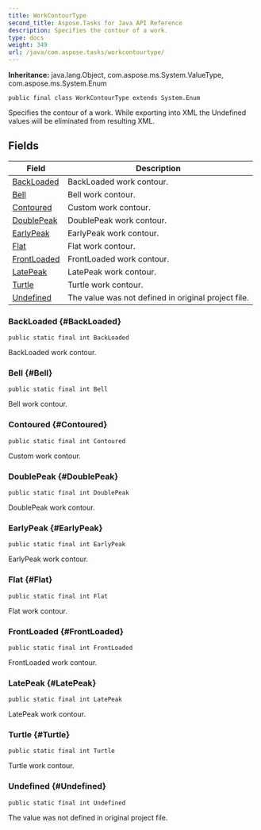 ```yaml
---
title: WorkContourType
second_title: Aspose.Tasks for Java API Reference
description: Specifies the contour of a work.
type: docs
weight: 349
url: /java/com.aspose.tasks/workcontourtype/
---
```


**Inheritance:**
java.lang.Object, com.aspose.ms.System.ValueType, com.aspose.ms.System.Enum
```
public final class WorkContourType extends System.Enum
```

Specifies the contour of a work. While exporting into XML the Undefined values will be eliminated from resulting XML.
## Fields

| Field | Description |
| --- | --- |
| [BackLoaded](#BackLoaded) | BackLoaded work contour. |
| [Bell](#Bell) | Bell work contour. |
| [Contoured](#Contoured) | Custom work contour. |
| [DoublePeak](#DoublePeak) | DoublePeak work contour. |
| [EarlyPeak](#EarlyPeak) | EarlyPeak work contour. |
| [Flat](#Flat) | Flat work contour. |
| [FrontLoaded](#FrontLoaded) | FrontLoaded work contour. |
| [LatePeak](#LatePeak) | LatePeak work contour. |
| [Turtle](#Turtle) | Turtle work contour. |
| [Undefined](#Undefined) | The value was not defined in original project file. |
### BackLoaded {#BackLoaded}
```
public static final int BackLoaded
```


BackLoaded work contour.

### Bell {#Bell}
```
public static final int Bell
```


Bell work contour.

### Contoured {#Contoured}
```
public static final int Contoured
```


Custom work contour.

### DoublePeak {#DoublePeak}
```
public static final int DoublePeak
```


DoublePeak work contour.

### EarlyPeak {#EarlyPeak}
```
public static final int EarlyPeak
```


EarlyPeak work contour.

### Flat {#Flat}
```
public static final int Flat
```


Flat work contour.

### FrontLoaded {#FrontLoaded}
```
public static final int FrontLoaded
```


FrontLoaded work contour.

### LatePeak {#LatePeak}
```
public static final int LatePeak
```


LatePeak work contour.

### Turtle {#Turtle}
```
public static final int Turtle
```


Turtle work contour.

### Undefined {#Undefined}
```
public static final int Undefined
```


The value was not defined in original project file.

